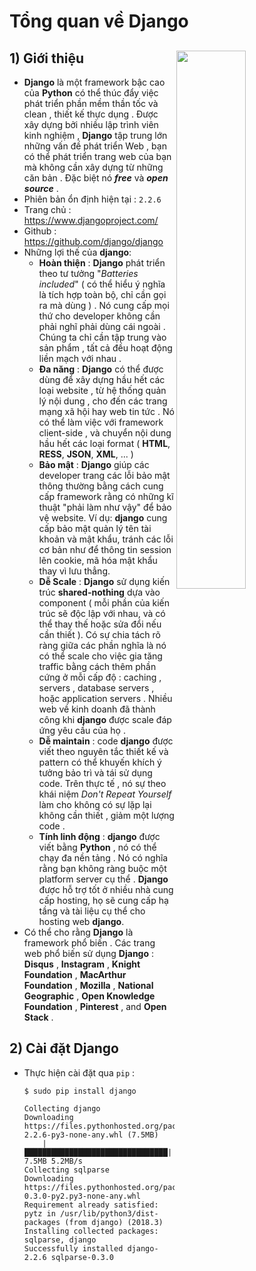 # Tổng quan về Django
## **1) Giới thiệu** <img src=https://i.imgur.com/knrEw3J.png align=right width=47% >
- **Django** là một framework bậc cao của **Python** có thể thúc đẩy việc phát triển phần mềm thần tốc và clean , thiết kế thực dụng . Được xây dựng bởi nhiều lập trình viên kinh nghiệm , **Django** tập trung lớn những vấn đề phát triển Web , bạn có thể phát triển trang web của bạn mà không cần xây dựng từ những căn bản . Đặc biệt nó ***free*** và ***open source*** . 
- Phiên bản ổn định hiện tại : `2.2.6`
- Trang chủ : https://www.djangoproject.com/
- Github : https://github.com/django/django
- Những lợi thế của **django**:
    - **Hoàn thiện** : **Django** phát triển theo tư tưởng "*Batteries included*" ( có thể hiểu ý nghĩa là tích hợp toàn bộ, chỉ cần gọi ra mà dùng ) . Nó cung cấp mọi thứ cho developer không cần phải nghĩ phải dùng cái ngoài . Chúng ta chỉ cần tập trung vào sản phẩm , tất cả đều hoạt động liền mạch với nhau .
    - **Đa năng** : **Django** có thể được dùng để xây dựng hầu hết các loại website , từ hệ thống quản lý nội dung , cho đến các trang mạng xã hội hay web tin tức . Nó có thể làm việc với framework client-side , và chuyển nội dung hầu hết các loại format ( **HTML**, **RESS**, **JSON**, **XML**, ... )
    - **Bảo mật** : **Django** giúp các developer trang các lỗi bảo mật thông thường bằng cách cung cấp framework rằng có những kĩ thuật "phải làm như vậy" để bảo vệ website. Ví dụ: **django** cung cấp bảo mật quản lý tên tài khoản và mật khẩu, tránh các lỗi cơ bản như để thông tin session lên cookie, mã hóa mật khẩu thay vì lưu thẳng.
    - **Dễ Scale** : **Django** sử dụng kiến trúc **shared-nothing** dựa vào component ( mỗi phần của kiến trúc sẽ độc lập với nhau, và có thể thay thế hoặc sửa đổi nếu cần thiết ). Có sự chia tách rõ ràng giữa các phần nghĩa là nó có thể scale cho việc gia tăng traffic bằng cách thêm phần cứng ở mỗi cấp độ : caching , servers , database servers , hoặc application servers . Nhiều web về kinh doanh đã thành công khi **django** được scale đáp ứng yêu cầu của họ .
    - **Dễ maintain** : code **django** được viết theo nguyên tắc thiết kế và pattern có thể khuyến khích ý tưởng bảo trì và tái sử dụng code. Trên thực tế , nó sự theo khái niệm *Don't Repeat Yourself* làm cho không có sự lặp lại không cần thiết , giảm một lượng code .
    - **Tính linh động** : **django** được viết bằng **Python** , nó có thể chạy đa nền tảng . Nó có nghĩa rằng bạn không ràng buộc một platform server cụ thể . **Django** được hỗ trợ tốt ở nhiều nhà cung cấp hosting, họ sẽ cung cấp hạ tầng và tài liệu cụ thể cho hosting web **django**.
- Có thể cho rằng **Django** là framework phổ biến . Các trang web phổ biến sử dụng **Django** : **Disqus** , **Instagram** , **Knight Foundation** , **MacArthur Foundation** , **Mozilla** , **National Geographic** , **Open Knowledge Foundation** , **Pinterest** , and **Open Stack** .
## **2) Cài đặt Django**
- Thực hiện cài đặt qua `pip` :
    ```
    $ sudo pip install django
    ```
    ```
    Collecting django
    Downloading https://files.pythonhosted.org/packages/b2/79/df0ffea7bf1e02c073c2633702c90f4384645c40a1dd09a308e02ef0c817/Django-2.2.6-py3-none-any.whl (7.5MB)
        |████████████████████████████████| 7.5MB 5.2MB/s 
    Collecting sqlparse
    Downloading https://files.pythonhosted.org/packages/ef/53/900f7d2a54557c6a37886585a91336520e5539e3ae2423ff1102daf4f3a7/sqlparse-0.3.0-py2.py3-none-any.whl
    Requirement already satisfied: pytz in /usr/lib/python3/dist-packages (from django) (2018.3)
    Installing collected packages: sqlparse, django
    Successfully installed django-2.2.6 sqlparse-0.3.0
    ```
